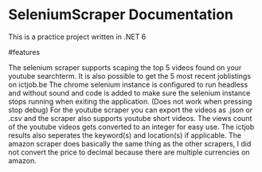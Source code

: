 # SeleniumScraper Documentation

This is a practice project written in .NET 6

#features

The selenium scraper supports scaping the top 5 videos found on your youtube searchterm. It is also possible to get the 5 most recent joblistings on ictjob.be
The chrome selenium instance is configured to run headless and without sound and code is added to make sure the selenium instance stops running when exiting the application. (Does not work when pressing stop debug)
For the youtube scraper you can export the videos as .json or .csv and the scraper also supports youtube short videos. 
The views count of the youtube videos gets converted to an integer for easy use.
The ictjob results also seperates the keyword(s) and location(s) if applicable. 
The amazon scraper does basically the same thing as the other scrapers, I did not convert the price to decimal because there are multiple currencies on amazon.
